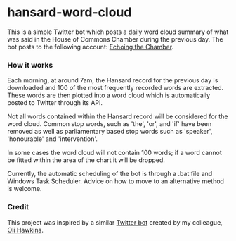 # hansard-word-cloud
This is a simple Twitter bot which posts a daily word cloud summary of what was said in the House of Commons Chamber during the previous day. The bot posts to the following account: [Echoing the Chamber](https://twitter.com/EchoingChamber).

### How it works
Each morning, at around 7am, the Hansard record for the previous day is downloaded and 100 of the most frequently recorded words are extracted. These words are then plotted into a word cloud which is automatically posted to Twitter through its API.

Not all words contained within the Hansard record will be considered for the word cloud. Common stop words, such as 'the', 'or', and 'if' have been removed as well as parliamentary based stop words such as 'speaker', 'honourable' and 'intervention'.

In some cases the word cloud will not contain 100 words; if a word cannot be fitted within the area of the chart it will be dropped.

Currently, the automatic scheduling of the bot is through a .bat file and Windows Task Scheduler. Advice on how to move to an alternative method is welcome.  

### Credit
This project was inspired by a similar [Twitter bot](https://twitter.com/wmbubble) created by my colleague, [Oli Hawkins](https://github.com/olihawkins).
